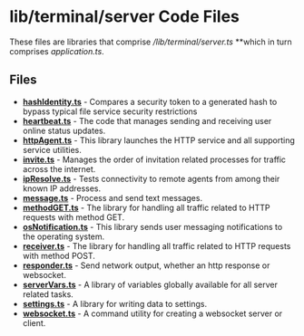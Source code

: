 # lib/terminal/server Code Files
These files are libraries that comprise */lib/terminal/server.ts* **which in turn comprises *application.ts*.

## Files
<!-- Do not edit below this line.  Contents dynamically populated. -->

* **[hashIdentity.ts](hashIdentity.ts)**     - Compares a security token to a generated hash to bypass typical file service security restrictions
* **[heartbeat.ts](heartbeat.ts)**           - The code that manages sending and receiving user online status updates.
* **[httpAgent.ts](httpAgent.ts)**           - This library launches the HTTP service and all supporting service utilities.
* **[invite.ts](invite.ts)**                 - Manages the order of invitation related processes for traffic across the internet.
* **[ipResolve.ts](ipResolve.ts)**           - Tests connectivity to remote agents from among their known IP addresses.
* **[message.ts](message.ts)**               - Process and send text messages.
* **[methodGET.ts](methodGET.ts)**           - The library for handling all traffic related to HTTP requests with method GET.
* **[osNotification.ts](osNotification.ts)** - This library sends user messaging notifications to the operating system.
* **[receiver.ts](receiver.ts)**             - The library for handling all traffic related to HTTP requests with method POST.
* **[responder.ts](responder.ts)**           - Send network output, whether an http response or websocket.
* **[serverVars.ts](serverVars.ts)**         - A library of variables globally available for all server related tasks.
* **[settings.ts](settings.ts)**             - A library for writing data to settings.
* **[websocket.ts](websocket.ts)**           - A command utility for creating a websocket server or client.